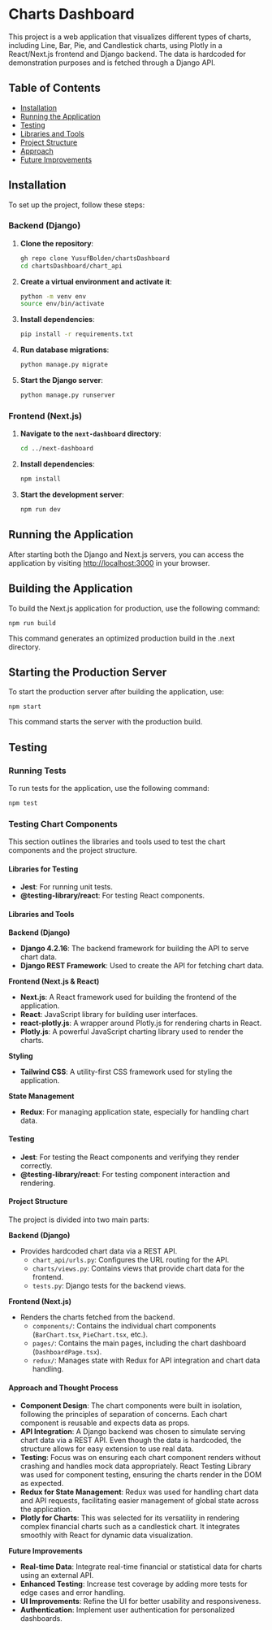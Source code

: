 # Charts Dashboard

This project is a web application that visualizes different types of charts, including Line, Bar, Pie, and Candlestick charts, using Plotly in a React/Next.js frontend and Django backend. The data is hardcoded for demonstration purposes and is fetched through a Django API.

## Table of Contents

- [Installation](#installation)
- [Running the Application](#running-the-application)
- [Testing](#testing)
- [Libraries and Tools](#libraries-and-tools)
- [Project Structure](#project-structure)
- [Approach](#approach)
- [Future Improvements](#future-improvements)

## Installation

To set up the project, follow these steps:

### Backend (Django)

1. **Clone the repository**:

   ```bash
   gh repo clone YusufBolden/chartsDashboard
   cd chartsDashboard/chart_api
   ```

2. **Create a virtual environment and activate it**:

   ```bash
   python -m venv env
   source env/bin/activate
   ```

3. **Install dependencies**:

   ```bash
   pip install -r requirements.txt
   ```

4. **Run database migrations**:

   ```bash
   python manage.py migrate
   ```

5. **Start the Django server**:
   ```bash
   python manage.py runserver
   ```

### Frontend (Next.js)

1. **Navigate to the `next-dashboard` directory**:

   ```bash
   cd ../next-dashboard
   ```

2. **Install dependencies**:

   ```bash
   npm install
   ```

3. **Start the development server**:
   ```bash
   npm run dev
   ```

## Running the Application

After starting both the Django and Next.js servers, you can access the application by visiting [http://localhost:3000](http://localhost:3000) in your browser.

## Building the Application

To build the Next.js application for production, use the following command:

`npm run build`

This command generates an optimized production build in the .next directory.

## Starting the Production Server

To start the production server after building the application, use:

`npm start`

This command starts the server with the production build.

## Testing

### Running Tests

To run tests for the application, use the following command:

```bash
npm test
```

### Testing Chart Components

This section outlines the libraries and tools used to test the chart components and the project structure.

#### Libraries for Testing

- **Jest**: For running unit tests.
- **@testing-library/react**: For testing React components.

#### Libraries and Tools

**Backend (Django)**

- **Django 4.2.16**: The backend framework for building the API to serve chart data.
- **Django REST Framework**: Used to create the API for fetching chart data.

**Frontend (Next.js & React)**

- **Next.js**: A React framework used for building the frontend of the application.
- **React**: JavaScript library for building user interfaces.
- **react-plotly.js**: A wrapper around Plotly.js for rendering charts in React.
- **Plotly.js**: A powerful JavaScript charting library used to render the charts.

**Styling**

- **Tailwind CSS**: A utility-first CSS framework used for styling the application.

**State Management**

- **Redux**: For managing application state, especially for handling chart data.

#### Testing

- **Jest**: For testing the React components and verifying they render correctly.
- **@testing-library/react**: For testing component interaction and rendering.

#### Project Structure

The project is divided into two main parts:

**Backend (Django)**

- Provides hardcoded chart data via a REST API.
  - `chart_api/urls.py`: Configures the URL routing for the API.
  - `charts/views.py`: Contains views that provide chart data for the frontend.
  - `tests.py`: Django tests for the backend views.

**Frontend (Next.js)**

- Renders the charts fetched from the backend.
  - `components/`: Contains the individual chart components (`BarChart.tsx`, `PieChart.tsx`, etc.).
  - `pages/`: Contains the main pages, including the chart dashboard (`DashboardPage.tsx`).
  - `redux/`: Manages state with Redux for API integration and chart data handling.

#### Approach and Thought Process

- **Component Design**: The chart components were built in isolation, following the principles of separation of concerns. Each chart component is reusable and expects data as props.
- **API Integration**: A Django backend was chosen to simulate serving chart data via a REST API. Even though the data is hardcoded, the structure allows for easy extension to use real data.
- **Testing**: Focus was on ensuring each chart component renders without crashing and handles mock data appropriately. React Testing Library was used for component testing, ensuring the charts render in the DOM as expected.
- **Redux for State Management**: Redux was used for handling chart data and API requests, facilitating easier management of global state across the application.
- **Plotly for Charts**: This was selected for its versatility in rendering complex financial charts such as a candlestick chart. It integrates smoothly with React for dynamic data visualization.

**Future Improvements**

- **Real-time Data**: Integrate real-time financial or statistical data for charts using an external API.
- **Enhanced Testing**: Increase test coverage by adding more tests for edge cases and error handling.
- **UI Improvements**: Refine the UI for better usability and responsiveness.
- **Authentication**: Implement user authentication for personalized dashboards.
